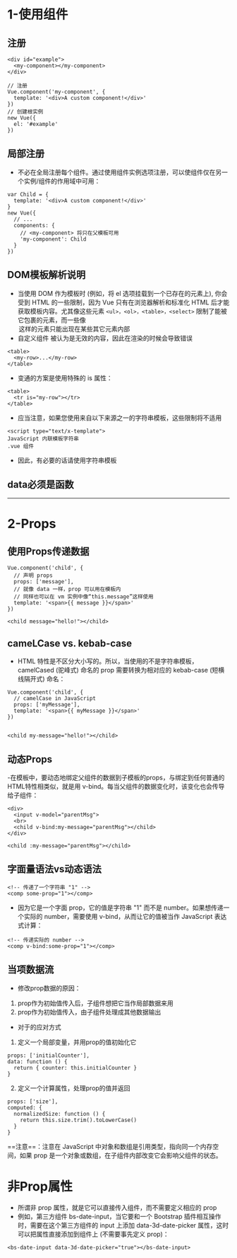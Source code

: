 # 1-使用组件
## 注册
```
<div id="example">
  <my-component></my-component>
</div>

// 注册
Vue.component('my-component', {
  template: '<div>A custom component!</div>'
})
// 创建根实例
new Vue({
  el: '#example'
})
```
## 局部注册
- 不必在全局注册每个组件。通过使用组件实例选项注册，可以使组件仅在另一个实例/组件的作用域中可用：
```
var Child = {
  template: '<div>A custom component!</div>'
}
new Vue({
  // ...
  components: {
    // <my-component> 将只在父模板可用
    'my-component': Child
  }
})
```
## DOM模板解析说明
- 当使用 DOM 作为模板时 (例如，将 el 选项挂载到一个已存在的元素上), 你会受到 HTML 的一些限制，因为 Vue 只有在浏览器解析和标准化 HTML 后才能获取模板内容。尤其像这些元素 `<ul>，<ol>，<table>，<select>` 限制了能被它包裹的元素，而一些像 <option> 这样的元素只能出现在某些其它元素内部
- 自定义组件 <my-row> 被认为是无效的内容，因此在渲染的时候会导致错误
```
<table>
  <my-row>...</my-row>
</table>
```
- 变通的方案是使用特殊的 is 属性：
```
<table>
  <tr is="my-row"></tr>
</table>
```
- 应当注意，如果您使用来自以下来源之一的字符串模板，这些限制将不适用
```
<script type="text/x-template">
JavaScript 内联模板字符串
.vue 组件
```
- 因此，有必要的话请使用字符串模板
## data必须是函数
____
# 2-Props
## 使用Props传递数据
```
Vue.component('child', {
  // 声明 props
  props: ['message'],
  // 就像 data 一样，prop 可以用在模板内
  // 同样也可以在 vm 实例中像“this.message”这样使用
  template: '<span>{{ message }}</span>'
})

<child message="hello!"></child>

```
## cameLCase vs. kebab-case
- HTML 特性是不区分大小写的。所以，当使用的不是字符串模板，camelCased (驼峰式) 命名的 prop 需要转换为相对应的 kebab-case (短横线隔开式) 命名：
```
Vue.component('child', {
  // camelCase in JavaScript
  props: ['myMessage'],
  template: '<span>{{ myMessage }}</span>'
})


<child my-message="hello!"></child>
```
## 动态Props
-在模板中，要动态地绑定父组件的数据到子模板的props，与绑定到任何普通的HTML特性相类似，就是用 v-bind。每当父组件的数据变化时，该变化也会传导给子组件：
```
<div>
  <input v-model="parentMsg">
  <br>
  <child v-bind:my-message="parentMsg"></child>
</div>

<child :my-message="parentMsg"></child>
```
## 字面量语法vs动态语法
```
<!-- 传递了一个字符串 "1" -->
<comp some-prop="1"></comp>
```
- 因为它是一个字面 prop，它的值是字符串 "1" 而不是 number。如果想传递一个实际的 number，需要使用 v-bind，从而让它的值被当作 JavaScript 表达式计算：
```
<!-- 传递实际的 number -->
<comp v-bind:some-prop="1"></comp>
```
## 当项数据流
- 修改prop数据的原因：
1. prop作为初始值传入后，子组件想把它当作局部数据来用
2. prop作为初始值传入，由子组件处理成其他数据输出
- 对于的应对方式
1. 定义一个局部变量，并用prop的值初始化它
```
props: ['initialCounter'],
data: function () {
  return { counter: this.initialCounter }
}
```
2. 定义一个计算属性，处理prop的值并返回
```
props: ['size'],
computed: {
  normalizedSize: function () {
    return this.size.trim().toLowerCase()
  }
}
```
==注意==：注意在 JavaScript 中对象和数组是引用类型，指向同一个内存空间，如果 prop 是一个对象或数组，在子组件内部改变它会影响父组件的状态。

# 非Prop属性
- 所谓非 prop 属性，就是它可以直接传入组件，而不需要定义相应的 prop
- 例如，第三方组件 bs-date-input，当它要和一个 Bootstrap 插件相互操作时，需要在这个第三方组件的 input 上添加 data-3d-date-picker 属性，这时可以把属性直接添加到组件上 (不需要事先定义 prop)：
```
<bs-date-input data-3d-date-picker="true"></bs-date-input>
```
